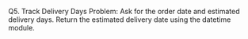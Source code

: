 Q5. Track Delivery Days
Problem: Ask for the order date and estimated delivery days. Return the estimated delivery date using the datetime module.